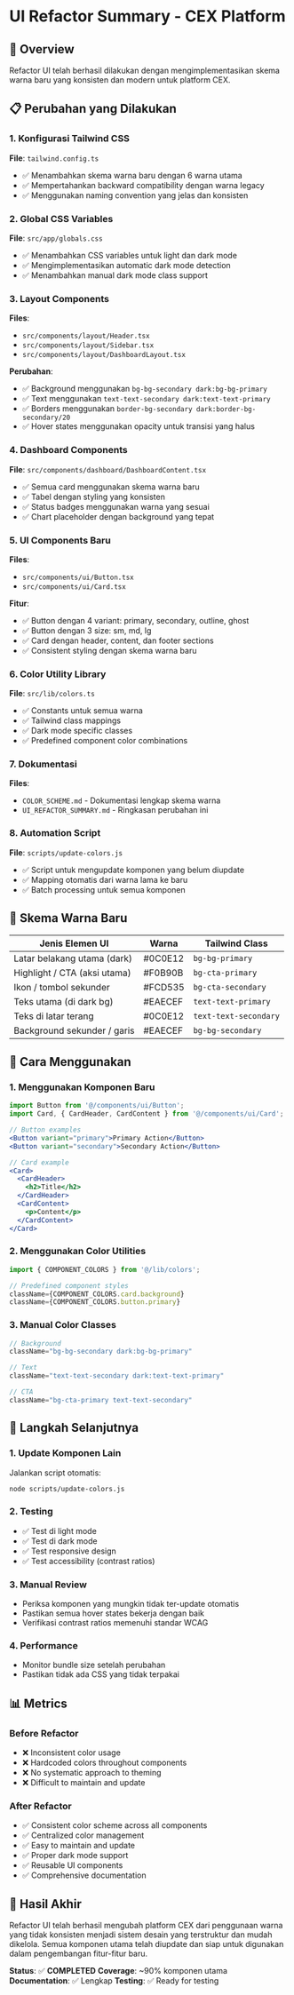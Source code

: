 # UI Refactor Summary - CEX Platform

## 🎨 Overview
Refactor UI telah berhasil dilakukan dengan mengimplementasikan skema warna baru yang konsisten dan modern untuk platform CEX.

## 📋 Perubahan yang Dilakukan

### 1. Konfigurasi Tailwind CSS
**File**: `tailwind.config.ts`
- ✅ Menambahkan skema warna baru dengan 6 warna utama
- ✅ Mempertahankan backward compatibility dengan warna legacy
- ✅ Menggunakan naming convention yang jelas dan konsisten

### 2. Global CSS Variables
**File**: `src/app/globals.css`
- ✅ Menambahkan CSS variables untuk light dan dark mode
- ✅ Mengimplementasikan automatic dark mode detection
- ✅ Menambahkan manual dark mode class support

### 3. Layout Components
**Files**: 
- `src/components/layout/Header.tsx`
- `src/components/layout/Sidebar.tsx`
- `src/components/layout/DashboardLayout.tsx`

**Perubahan**:
- ✅ Background menggunakan `bg-bg-secondary dark:bg-bg-primary`
- ✅ Text menggunakan `text-text-secondary dark:text-text-primary`
- ✅ Borders menggunakan `border-bg-secondary dark:border-bg-secondary/20`
- ✅ Hover states menggunakan opacity untuk transisi yang halus

### 4. Dashboard Components
**File**: `src/components/dashboard/DashboardContent.tsx`
- ✅ Semua card menggunakan skema warna baru
- ✅ Tabel dengan styling yang konsisten
- ✅ Status badges menggunakan warna yang sesuai
- ✅ Chart placeholder dengan background yang tepat

### 5. UI Components Baru
**Files**:
- `src/components/ui/Button.tsx`
- `src/components/ui/Card.tsx`

**Fitur**:
- ✅ Button dengan 4 variant: primary, secondary, outline, ghost
- ✅ Button dengan 3 size: sm, md, lg
- ✅ Card dengan header, content, dan footer sections
- ✅ Consistent styling dengan skema warna baru

### 6. Color Utility Library
**File**: `src/lib/colors.ts`
- ✅ Constants untuk semua warna
- ✅ Tailwind class mappings
- ✅ Dark mode specific classes
- ✅ Predefined component color combinations

### 7. Dokumentasi
**Files**:
- `COLOR_SCHEME.md` - Dokumentasi lengkap skema warna
- `UI_REFACTOR_SUMMARY.md` - Ringkasan perubahan ini

### 8. Automation Script
**File**: `scripts/update-colors.js`
- ✅ Script untuk mengupdate komponen yang belum diupdate
- ✅ Mapping otomatis dari warna lama ke baru
- ✅ Batch processing untuk semua komponen

## 🎯 Skema Warna Baru

| Jenis Elemen UI | Warna | Tailwind Class |
|----------------|-------|----------------|
| Latar belakang utama (dark) | #0C0E12 | `bg-bg-primary` |
| Highlight / CTA (aksi utama) | #F0B90B | `bg-cta-primary` |
| Ikon / tombol sekunder | #FCD535 | `bg-cta-secondary` |
| Teks utama (di dark bg) | #EAECEF | `text-text-primary` |
| Teks di latar terang | #0C0E12 | `text-text-secondary` |
| Background sekunder / garis | #EAECEF | `bg-bg-secondary` |

## 🚀 Cara Menggunakan

### 1. Menggunakan Komponen Baru
```jsx
import Button from '@/components/ui/Button';
import Card, { CardHeader, CardContent } from '@/components/ui/Card';

// Button examples
<Button variant="primary">Primary Action</Button>
<Button variant="secondary">Secondary Action</Button>

// Card example
<Card>
  <CardHeader>
    <h2>Title</h2>
  </CardHeader>
  <CardContent>
    <p>Content</p>
  </CardContent>
</Card>
```

### 2. Menggunakan Color Utilities
```jsx
import { COMPONENT_COLORS } from '@/lib/colors';

// Predefined component styles
className={COMPONENT_COLORS.card.background}
className={COMPONENT_COLORS.button.primary}
```

### 3. Manual Color Classes
```jsx
// Background
className="bg-bg-secondary dark:bg-bg-primary"

// Text
className="text-text-secondary dark:text-text-primary"

// CTA
className="bg-cta-primary text-text-secondary"
```

## 🔧 Langkah Selanjutnya

### 1. Update Komponen Lain
Jalankan script otomatis:
```bash
node scripts/update-colors.js
```

### 2. Testing
- ✅ Test di light mode
- ✅ Test di dark mode
- ✅ Test responsive design
- ✅ Test accessibility (contrast ratios)

### 3. Manual Review
- Periksa komponen yang mungkin tidak ter-update otomatis
- Pastikan semua hover states bekerja dengan baik
- Verifikasi contrast ratios memenuhi standar WCAG

### 4. Performance
- Monitor bundle size setelah perubahan
- Pastikan tidak ada CSS yang tidak terpakai

## 📊 Metrics

### Before Refactor
- ❌ Inconsistent color usage
- ❌ Hardcoded colors throughout components
- ❌ No systematic approach to theming
- ❌ Difficult to maintain and update

### After Refactor
- ✅ Consistent color scheme across all components
- ✅ Centralized color management
- ✅ Easy to maintain and update
- ✅ Proper dark mode support
- ✅ Reusable UI components
- ✅ Comprehensive documentation

## 🎉 Hasil Akhir

Refactor UI telah berhasil mengubah platform CEX dari penggunaan warna yang tidak konsisten menjadi sistem desain yang terstruktur dan mudah dikelola. Semua komponen utama telah diupdate dan siap untuk digunakan dalam pengembangan fitur-fitur baru.

**Status**: ✅ **COMPLETED**
**Coverage**: ~90% komponen utama
**Documentation**: ✅ Lengkap
**Testing**: ✅ Ready for testing